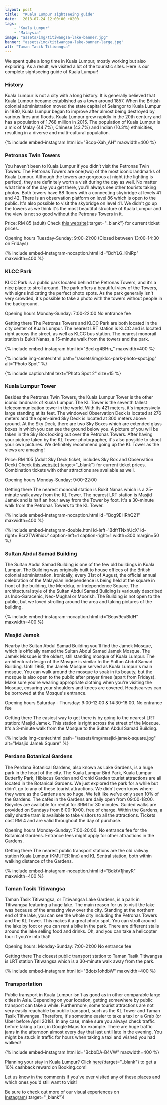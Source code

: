 ```yaml
---
layout: post
title:  "Kuala Lumpur sightseeing guide"
date:   2018-07-24 12:00:00 +0200
tags:
    - "Kuala Lumpur"
    - "Malaysia"
image: "assets/img/titiwangsa-lake-banner.jpg"
banner: "assets/img/titiwangsa-lake-banner-large.jpg"
alt: "Taman Tasik Titiwangsa"
---
```


We spent quite a long time in Kuala Lumpur, mostly working but also exploring. As a result, we visited a lot of the touristic sites. Here is our complete sightseeing guide of Kuala Lumpur!

### History

Kuala Lumpur is not a city with a long history. It is generally believed that Kuala Lumpur became established as a town around 1857. When the British colonial administration moved the state capital of Selangor to Kuala Lumpur in 1880, Kuala Lumpur began to improve after almost being destroyed by various fires and floods. Kuala Lumpur grew rapidly in the 20th century and has a population of 1.768 million in 2015. The population of Kuala Lumpur is a mix of Malay (44.7%), Chinese (43.7%) and Indian (10.3%) ethnicities, resulting in a diverse and multi-cultural population. 

{% include embed-instagram.html id="Bcop-Xah_AH" maxwidth=400 %}

### Petronas Twin Towers 

You haven’t been to Kuala Lumpur if you didn’t visit the Petronas Twin Towers. The Petronas Towers are one(two) of the most iconic landmarks of Kuala Lumpur. Although the towers are gorgeous at night (the lighting is perfect), they are definitely worth a visit during the day as well. No matter what time of the day you get there, you'll always see other tourists taking photos. Both towers have 88 floors with a connecting skybridge at levels 41 and 42. There is an observation platform on level 86 which is open to the public. It's also possible to visit the skybridge on level 41. We didn't go up the towers as we think it's the most beautiful structure of Kuala Lumpur and the view is not so good without the Petronas Towers in it. 

Price: 
RM 85 (adult) 
Check [this website][tickets petronas]{:target="_blank"} for current ticket prices.

Opening hours
Tuesday-Sunday: 9:00-21:00
(Closed between 13:00-14:30 on Fridays)

{% include embed-instagram-nocaption.html id="BdYLG_KhiRp" maxwidth=400 %}

### KLCC Park

KLCC Park is a public park located behind the Petronas Towers, and it’s a nice place to stroll around. The park offers a beautiful view of the Towers, with signs indicating the perfect photo spots. As the park generally isn't very crowded, it's possible to take a photo with the towers without people in the background. 

Opening hours
Monday-Sunday: 7:00-22:00
No entrance fee 

Getting there 
The Petronas Towers and KLCC Park are both located in the city center of Kuala Lumpur. The nearest LRT station is KLCC and is located right across the street, as well as KLCC bus station. The nearest monorail station is Bukit Nanas, a 15-minute walk from the towers and the park. 

{% include embed-instagram.html id="Bcclxg4BHn_" maxwidth=400 %}

{% include img-center.html path="/assets/img/klcc-park-photo-spot.jpg" alt="Photo Spot" %}

{% include caption.html text="Photo Spot 2" size=15 %}

### Kuala Lumpur Tower

Besides the Petronas Twin Towers, the Kuala Lumpur Tower is the other iconic landmark of Kuala Lumpur. The KL Tower is the seventh tallest telecommunication tower in the world. With its 421 meters, it's impressively large standing at its feet. The windowed Observation Deck is located at 276 meters and the open-aired Sky Deck is located at 300 meters above ground. At the Sky Deck, there are two Sky Boxes which are extended glass boxes in which you can see the ground below you. A picture of you will be taken in the Sky Box looking out over the Petronas Towers. After having your picture taken by the KL Tower photographer, it's also possible to shoot your own pictures. We definitely recommend going up the KL Tower as the views are amazing! 

Price:
RM 105 (Adult Sky Deck ticket, includes Sky Box and Observation Deck) 
Check [this website][tickets kl tower]{:target="_blank"} for current ticket prices. Combination tickets with other attractions are available as well. 

Opening hours
Monday-Sunday: 9:00-22:00

Getting there
The nearest monorail station is Bukit Nanas which is a 25-minute walk away from the KL Tower. The nearest LRT station is Masjid Jamek and is half an hour away from the Tower by foot. It's a 30-minute walk from the Petronas Towers to the KL Tower. 

{% include embed-instagram-nocaption.html id="Bcg9EHRhQ21" maxwidth=400 %}

{% include embed-instagram-double.html id-left='BdfrTNxhUcX' id-right='Bcr2TW9hioU' caption-left=1 caption-right=1 width=300 margin=50 %}

### Sultan Abdul Samad Building 

The Sultan Abdul Samad Building is one of the few old buildings in Kuala Lumpur. The Building was originally built to house offices of the British colonial administration. Ironically, every 31st of August, the official annual celebration of the Malaysian independence is being held at the square in front of the building, the Merdeka, or Independence Square. The architectural style of the Sultan Abdul Samad Building is variously described as Indo-Saracenic, Neo-Mughal or Moorish. The Building is not open to the public, but we loved strolling around the area and taking pictures of the building. 

{% include embed-instagram-nocaption.html id="Beav9euBldH" maxwidth=400 %}

### Masjid Jamek

Nearby the Sultan Abdul Samad Building you'll find the Jamek Mosque, which is officially named the Sultan Abdul Samad Jamek Mosque. The Jamek Mosque is the oldest, still standing mosque of Kuala Lumpur. The architectural design of the Mosque is similar to the Sultan Abdul Samad Building. Until 1965, the Jamek Mosque served as Kuala Lumpur's main mosque. You can walk around the mosque to soak in its beauty, but the mosque is also open to the public after prayer times (apart from Fridays). Make sure you're wearing appropriate clothing when you're visiting the Mosque, ensuring your shoulders and knees are covered. Headscarves can be borrowed at the Mosque's entrance. 

Opening hours
Saturday - Thursday: 9:00-12:00 & 14:30-16:00. 
No entrance fee 

Getting there
The easiest way to get there is by going to the nearest LRT station: Masjid Jamek. This station is right across the street of the Mosque. It's a 3-minute walk from the Mosque to the Sultan Abdul Samad Building. 

{% include img-center.html path="/assets/img/masjid-jamek-square.jpg" alt="Masjid Jamek Square" %}

### Perdana Botanical Gardens 

The Perdana Botanical Gardens, also known as Lake Gardens, is a huge park in the heart of the city. The Kuala Lumpur Bird Park, Kuala Lumpur Butterfly Park, Hibiscus Garden and Orchid Garden tourist attractions are all located in the Botanical Gardens. We just explored the park for a while but didn't go to any of these tourist attractions. We didn't even know where they were as the Gardens are so huge. We felt like we've only seen 10% of the Gardens. The cafés in the Gardens are daily open from 09:00-18:00. Bicycles are available for rental for 3RM for 30 minutes. Guided walks are provided on Sundays from 8:00-10:00, free of charge. Within the Gardens, a daily shuttle tram is available to take visitors to all the attractions. Tickets cost RM 4 and are valid throughout the day of purchase. 

Opening hours
Monday-Sunday: 7:00-20:00. 
No entrance fee for the Botanical Gardens. Entrance fees might apply for other attractions in the Gardens. 

Getting there 
The nearest public transport stations are the old railway station Kuala Lumpur (KMUTER line) and KL Sentral station, both within walking distance of the Gardens. 

{% include embed-instagram-nocaption.html id="BdktV1jhayR" maxwidth=400 %}

### Taman Tasik Titiwangsa 

Taman Tasik Titiwangsa, or Titiwangsa Lake Gardens, is a park in Titiwangsa featuring a huge lake. The main reason for us to visit the lake was because of the amazing view over the city. Standing at the northern end of the lake, you can see the whole city including the Petronas Towers and the KL Tower. This makes it a great photo spot. You can stroll around the lake by foot or you can rent a bike in the park. There are different stalls around the lake selling food and drinks. Oh, and you can take a helicopter tour if you’re into that!

Opening hours: 
Monday-Sunday: 7:00-21:00
No entrance fee 

Getting there 
The closest public transport station to Taman Tasik Titiwangsa is LRT station Titiwangsa which is a 30-minute walk away from the park. 

{% include embed-instagram.html id="Bdotx1ohdbW" maxwidth=400 %}

### Transportation 

Public transport in Kuala Lumpur isn't as good as in other comparable large cities in Asia. Depending on your location, getting somewhere by public transport can take a while. Furthermore, some tourist attractions are not very easily reachable by public transport, such as the KL Tower and Taman Tasik Titiwangsa. Therefore, it's sometime easier to take a taxi or a Grab (or Uber before April 2018). In any case, make sure you always check traffic before taking a taxi, in Google Maps for example. There are huge traffic jams in the afternoon almost every day that last until late in the evening. You might be stuck in traffic for hours when taking a taxi and wished you had walked! 

{% include embed-instagram.html id="BcbbDA-B4VW" maxwidth=400 %}

Planning your stay in Kuala Lumpur? Click [here][booking.com]{:target="_blank"} to get a 10% cashback reward on Booking.com! 

Let us know in the comments if you've ever visited any of these places and which ones you'd still want to visit! 

Be sure to check out more of our visual experiences on [Instagram][instagram]{:target="_blank"}!

[instagram]: https://instagram.com/kipamojo
[booking.com]: https://www.booking.com/s/11_6/joop9916
[tickets petronas]: https://www.petronastwintowers.com.my/tickets#ticket_price
[tickets kl tower]: https://www.menarakl.com.my/index.php/online-ticketing

